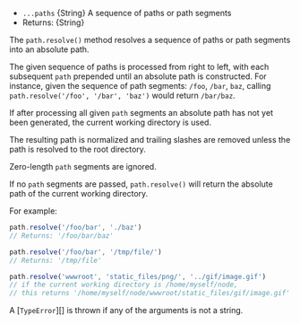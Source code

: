 <!-- YAML
added: v0.3.4
-->

* `...paths` {String} A sequence of paths or path segments
* Returns: {String}

The `path.resolve()` method resolves a sequence of paths or path segments into
an absolute path.

The given sequence of paths is processed from right to left, with each
subsequent `path` prepended until an absolute path is constructed.
For instance, given the sequence of path segments: `/foo`, `/bar`, `baz`,
calling `path.resolve('/foo', '/bar', 'baz')` would return `/bar/baz`.

If after processing all given `path` segments an absolute path has not yet
been generated, the current working directory is used.

The resulting path is normalized and trailing slashes are removed unless the
path is resolved to the root directory.

Zero-length `path` segments are ignored.

If no `path` segments are passed, `path.resolve()` will return the absolute path
of the current working directory.

For example:

```js
path.resolve('/foo/bar', './baz')
// Returns: '/foo/bar/baz'

path.resolve('/foo/bar', '/tmp/file/')
// Returns: '/tmp/file'

path.resolve('wwwroot', 'static_files/png/', '../gif/image.gif')
// if the current working directory is /home/myself/node,
// this returns '/home/myself/node/wwwroot/static_files/gif/image.gif'
```

A [`TypeError`][] is thrown if any of the arguments is not a string.

